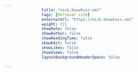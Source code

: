---
                title: "nick.bouwhuis.net"
                tags: [Personal site]
                externalUrl: "https://nick.bouwhuis.net"
                weight: 211
                showDate: false
                showAuthor: false
                showReadingTime: false
                showEdit: false
                showLikes: false
                showViews: false
                layoutBackgroundHeaderSpace: false
                ---
